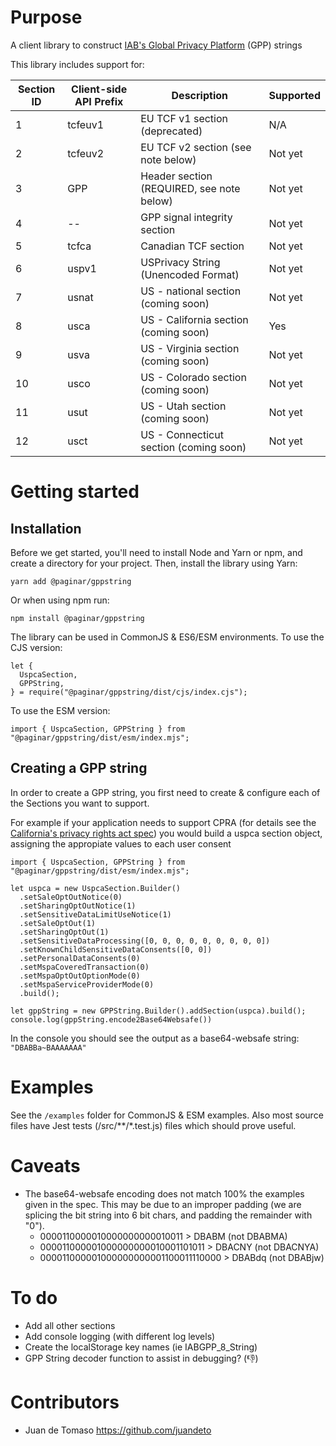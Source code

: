 # Purpose

A client library to construct [IAB's Global Privacy Platform](https://github.com/InteractiveAdvertisingBureau/Global-Privacy-Platform) (GPP) strings

This library includes support for:

| Section ID | Client-side API Prefix | Description                               | Supported |
| ---------- | ---------------------- | ----------------------------------------- | --------- |
| 1          | tcfeuv1                | EU TCF v1 section (deprecated)            | N/A       |
| 2          | tcfeuv2                | EU TCF v2 section (see note below)        | Not yet   |
| 3          | GPP                    | Header section (REQUIRED, see note below) | Not yet   |
| 4          | --                     | GPP signal integrity section              | Not yet   |
| 5          | tcfca                  | Canadian TCF section                      | Not yet   |
| 6          | uspv1                  | USPrivacy String (Unencoded Format)       | Not yet   |
| 7          | usnat                  | US - national section (coming soon)       | Not yet   |
| 8          | usca                   | US - California section (coming soon)     | Yes       |
| 9          | usva                   | US - Virginia section (coming soon)       | Not yet   |
| 10         | usco                   | US - Colorado section (coming soon)       | Not yet   |
| 11         | usut                   | US - Utah section (coming soon)           | Not yet   |
| 12         | usct                   | US - Connecticut section (coming soon)    | Not yet   |

# Getting started

## Installation

Before we get started, you'll need to install Node and Yarn or npm, and create a directory for your project. Then, install the library using Yarn:

```
yarn add @paginar/gppstring
```

Or when using npm run:

```
npm install @paginar/gppstring
```

The library can be used in CommonJS & ES6/ESM environments.
To use the CJS version:

```
let {
  UspcaSection,
  GPPString,
} = require("@paginar/gppstring/dist/cjs/index.cjs");
```

To use the ESM version:

```
import { UspcaSection, GPPString } from "@paginar/gppstring/dist/esm/index.mjs";
```

## Creating a GPP string

In order to create a GPP string, you first need to create & configure each of the Sections you want to support.

For example if your application needs to support CPRA (for details see the [California's privacy rights act spec](https://github.com/InteractiveAdvertisingBureau/Global-Privacy-Platform/blob/main/Sections/US-States/CA/GPP%20Extension:%20IAB%20Privacy%E2%80%99s%20California%20Privacy%20Technical%20Specification.md)) you would build a uspca section object, assigning the appropiate values to each user consent

```
import { UspcaSection, GPPString } from "@paginar/gppstring/dist/esm/index.mjs";

let uspca = new UspcaSection.Builder()
  .setSaleOptOutNotice(0)
  .setSharingOptOutNotice(1)
  .setSensitiveDataLimitUseNotice(1)
  .setSaleOptOut(1)
  .setSharingOptOut(1)
  .setSensitiveDataProcessing([0, 0, 0, 0, 0, 0, 0, 0, 0])
  .setKnownChildSensitiveDataConsents([0, 0])
  .setPersonalDataConsents(0)
  .setMspaCoveredTransaction(0)
  .setMspaOptOutOptionMode(0)
  .setMspaServiceProviderMode(0)
  .build();

let gppString = new GPPString.Builder().addSection(uspca).build();
console.log(gppString.encode2Base64Websafe())

```

In the console you should see the output as a base64-websafe string: `"DBABBa~BAAAAAAA"`

# Examples

See the `/examples` folder for CommonJS & ESM examples.
Also most source files have Jest tests (/src/\*\*/\*.test.js) files which should prove useful.

# Caveats

- The base64-websafe encoding does not match 100% the examples given in the spec. This may be due to an improper padding (we are splicing the bit string into 6 bit chars, and padding the remainder with "0").
  - 0000110000010000000000010011 > DBABM (not DBABMA)
  - 000011000001000000000010001101011 > DBACNY (not DBACNYA)
  - 000011000001000000000001100011110000 > DBABdq (not DBABjw)

# To do

- Add all other sections
- Add console logging (with different log levels)
- Create the localStorage key names (ie IABGPP_8_String)
- GPP String decoder function to assist in debugging? (:thumbsdown:)

# Contributors

- Juan de Tomaso https://github.com/juandeto
